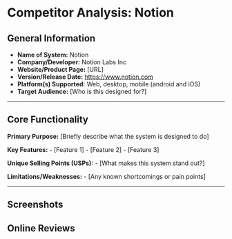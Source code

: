 # Competitor Analysis: Notion
## General Information 
- **Name of System:** Notion 
- **Company/Developer:** Notion Labs Inc 
- **Website/Product Page:** [URL] 
- **Version/Release Date:** https://www.notion.com 
- **Platform(s) Supported:** Web, desktop, mobile (android and iOS)  
- **Target Audience:** [Who is this designed for?] 

--- 
## Core Functionality 

**Primary Purpose:** [Briefly describe what the system is designed to do] 

**Key Features:** - [Feature 1] - [Feature 2] - [Feature 3] 

**Unique Selling Points (USPs):** - [What makes this system stand out?] 

**Limitations/Weaknesses:** - [Any known shortcomings or pain points] 

---

## Screenshots


## Online Reviews
